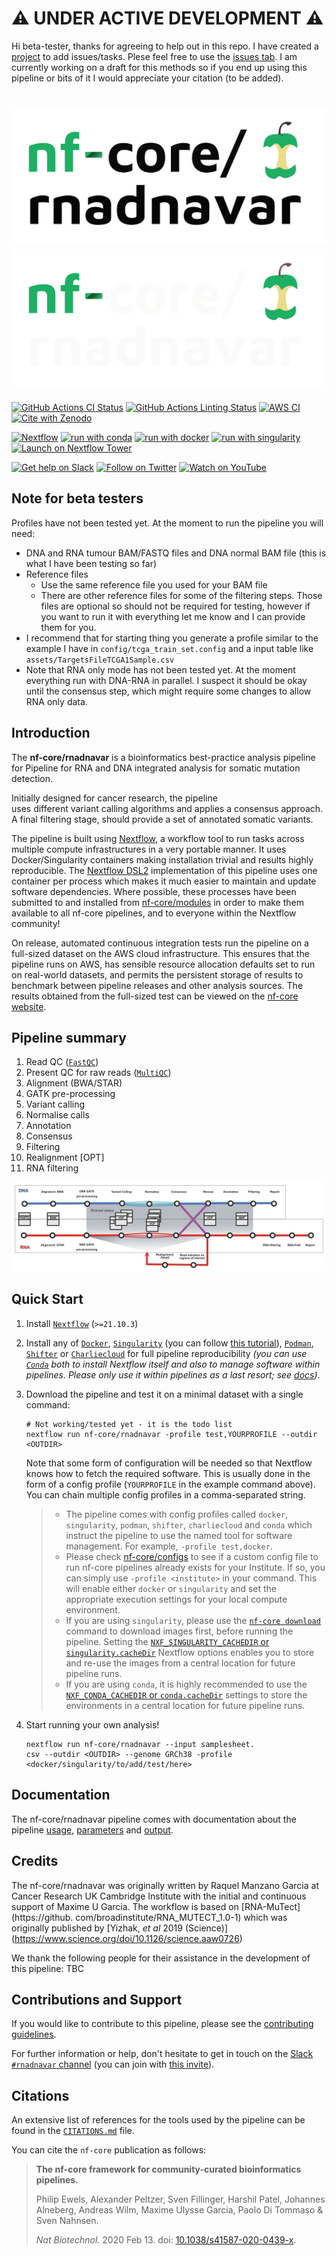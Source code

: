 # :warning: UNDER ACTIVE DEVELOPMENT :warning: 

Hi beta-tester, thanks for agreeing to help out in this 
repo. I have created a [project](https://github.com/users/RaqManzano/projects/2) to add issues/tasks. 
Plese feel free to use the [issues tab](https://github.com/RaqManzano/nfcore_rnadnavar/issues). I am currently 
working on a draft for this methods so if you end up 
using this pipeline or bits of it I would appreciate 
your citation (to be added).




# ![nf-core/rnadnavar](docs/images/nf-core-rnadnavar_logo_light.png#gh-light-mode-only) ![nf-core/rnadnavar](docs/images/nf-core-rnadnavar_logo_dark.png#gh-dark-mode-only)

[![GitHub Actions CI Status](https://github.com/nf-core/rnadnavar/workflows/nf-core%20CI/badge.svg)](https://github.com/nf-core/rnadnavar/actions?query=workflow%3A%22nf-core+CI%22)
[![GitHub Actions Linting Status](https://github.com/nf-core/rnadnavar/workflows/nf-core%20linting/badge.svg)](https://github.com/nf-core/rnadnavar/actions?query=workflow%3A%22nf-core+linting%22)
[![AWS CI](https://img.shields.io/badge/CI%20tests-full%20size-FF9900?logo=Amazon%20AWS)](https://nf-co.re/rnadnavar/results)
[![Cite with Zenodo](http://img.shields.io/badge/DOI-10.5281/zenodo.XXXXXXX-1073c8)](https://doi.org/10.5281/zenodo.XXXXXXX)

[![Nextflow](https://img.shields.io/badge/nextflow%20DSL2-%E2%89%A521.10.3-23aa62.svg)](https://www.nextflow.io/)
[![run with conda](http://img.shields.io/badge/run%20with-conda-3EB049?logo=anaconda)](https://docs.conda.io/en/latest/)
[![run with docker](https://img.shields.io/badge/run%20with-docker-0db7ed?logo=docker)](https://www.docker.com/)
[![run with singularity](https://img.shields.io/badge/run%20with-singularity-1d355c.svg)](https://sylabs.io/docs/)
[![Launch on Nextflow Tower](https://img.shields.io/badge/Launch%20%F0%9F%9A%80-Nextflow%20Tower-%234256e7)](https://tower.nf/launch?pipeline=https://github.com/nf-core/rnadnavar)

[![Get help on Slack](http://img.shields.io/badge/slack-nf--core%20%23rnadnavar-4A154B?logo=slack)](https://nfcore.slack.com/channels/rnadnavar)
[![Follow on Twitter](http://img.shields.io/badge/twitter-%40nf__core-1DA1F2?logo=twitter)](https://twitter.com/nf_core)
[![Watch on YouTube](http://img.shields.io/badge/youtube-nf--core-FF0000?logo=youtube)](https://www.youtube.com/c/nf-core)



## Note for beta testers

Profiles have not been tested yet. At the moment to run 
the pipeline you will need:

- DNA and RNA tumour BAM/FASTQ files and DNA normal BAM 
  file 
  (this is what I have been testing so far)
- Reference files
  - Use the same reference file you used for your BAM file
  - There are other reference files for some of the 
    filtering steps. Those files are optional so should 
    not be required for testing, however if you want to 
    run it with everything let me know and I can provide 
    them for you.
- I recommend that for starting thing you generate a 
  profile similar to the example I have in 
  `config/tcga_train_set.config` and a input table like 
  `assets/TargetsFileTCGA1Sample.csv`
- Note that RNA only mode has not been tested yet. At 
  the moment everything run with DNA-RNA in parallel. I 
  suspect it should be okay until the consensus step, 
  which might require some changes to allow RNA only data.


## Introduction

The **nf-core/rnadnavar** is a bioinformatics best-practice 
analysis pipeline for Pipeline for RNA and DNA 
integrated analysis for somatic mutation detection.

Initially designed for cancer research, the pipeline  
uses different variant calling algorithms and applies a 
consensus approach. A final filtering stage, should 
provide a set of annotated somatic variants.

The pipeline is built using [Nextflow](https://www.nextflow.io), a workflow tool to run tasks across 
multiple compute infrastructures in a very portable 
manner. It uses Docker/Singularity containers making 
installation trivial and results highly reproducible. 
The [Nextflow DSL2](https://www.nextflow.io/docs/latest/dsl2.html) implementation of this 
pipeline uses one container per process which makes it 
much easier to maintain and update software 
dependencies. Where possible, these processes have been 
submitted to and installed from [nf-core/modules](https://github.com/nf-core/modules) in order to make them available to all nf-core pipelines, and to everyone within the Nextflow community!

On release, automated continuous integration tests run the pipeline on a full-sized dataset on the AWS cloud infrastructure. This ensures that the pipeline runs on AWS, has sensible resource allocation defaults set to run on real-world datasets, and permits the persistent storage of results to benchmark between pipeline releases and other analysis sources. The results obtained from the full-sized test can be viewed on the [nf-core website](https://nf-co.re/rnadnavar/results).


## Pipeline summary

<!-- TODO nf-core: Fill in short bullet-pointed list of the default steps in the pipeline -->

1. Read QC ([`FastQC`](https://www.bioinformatics.babraham.ac.uk/projects/fastqc/))
2. Present QC for raw reads ([`MultiQC`](http://multiqc.info/))
3. Alignment (BWA/STAR)
3. GATK pre-processing
4. Variant calling
5. Normalise calls
6. Annotation
7. Consensus
8. Filtering
9. Realignment [OPT]
10. RNA filtering

<p align="center">
    <img title="Sarek Workflow" 
src="docs/images/rnadnavar_schemav2.png">
</p>


## Quick Start

1. Install [`Nextflow`](https://www.nextflow.io/docs/latest/getstarted.html#installation) (`>=21.10.3`)

2. Install any of [`Docker`](https://docs.docker.com/engine/installation/), [`Singularity`](https://www.sylabs.io/guides/3.0/user-guide/) (you can follow [this tutorial](https://singularity-tutorial.github.io/01-installation/)), [`Podman`](https://podman.io/), [`Shifter`](https://nersc.gitlab.io/development/shifter/how-to-use/) or [`Charliecloud`](https://hpc.github.io/charliecloud/) for full pipeline reproducibility _(you can use [`Conda`](https://conda.io/miniconda.html) both to install Nextflow itself and also to manage software within pipelines. Please only use it within pipelines as a last resort; see [docs](https://github.com/RaqManzano/nfcore_rnadnavar/blob/dev/docs/usage.md))_.

3. Download the pipeline and test it on a minimal dataset with a single command:

   ```console
   # Not working/tested yet - it is the todo list
   nextflow run nf-core/rnadnavar -profile test,YOURPROFILE --outdir <OUTDIR>
   ```

   Note that some form of configuration will be needed so that Nextflow knows how to fetch the required software. This is usually done in the form of a config profile (`YOURPROFILE` in the example command above). You can chain multiple config profiles in a comma-separated string.

   > - The pipeline comes with config profiles called `docker`, `singularity`, `podman`, `shifter`, `charliecloud` and `conda` which instruct the pipeline to use the named tool for software management. For example, `-profile test,docker`.
   > - Please check [nf-core/configs](https://github.com/nf-core/configs#documentation) to see if a custom config file to run nf-core pipelines already exists for your Institute. If so, you can simply use `-profile <institute>` in your command. This will enable either `docker` or `singularity` and set the appropriate execution settings for your local compute environment.
   > - If you are using `singularity`, please use the [`nf-core download`](https://nf-co.re/tools/#downloading-pipelines-for-offline-use) command to download images first, before running the pipeline. Setting the [`NXF_SINGULARITY_CACHEDIR` or `singularity.cacheDir`](https://www.nextflow.io/docs/latest/singularity.html?#singularity-docker-hub) Nextflow options enables you to store and re-use the images from a central location for future pipeline runs.
   > - If you are using `conda`, it is highly recommended to use the [`NXF_CONDA_CACHEDIR` or `conda.cacheDir`](https://www.nextflow.io/docs/latest/conda.html) settings to store the environments in a central location for future pipeline runs.

4. Start running your own analysis!

   <!-- TODO nf-core: Update the example "typical command" below used to run the pipeline -->

   ```console
   nextflow run nf-core/rnadnavar --input samplesheet.
   csv --outdir <OUTDIR> --genome GRCh38 -profile 
   <docker/singularity/to/add/test/here>
   ```

## Documentation

The nf-core/rnadnavar pipeline comes with documentation about the pipeline [usage](https://github.com/RaqManzano/nfcore_rnadnavar/blob/dev/docs/usage.md), [parameters](https://nf-co.re/rnadnavar/parameters) and [output](https://nf-co.re/rnadnavar/output).

## Credits

The nf-core/rnadnavar was originally written by Raquel 
Manzano Garcia at Cancer Research UK Cambridge Institute 
with the initial and continuous support of Maxime U 
Garcia. The workflow is based on 
[RNA-MuTect](https://github.
com/broadinstitute/RNA_MUTECT_1.0-1) which was 
originally published by [Yizhak, *et al* 2019 (Science)]
(https://www.science.org/doi/10.1126/science.aaw0726)

We thank the following people for their assistance in the development of this pipeline:
TBC

<!-- TODO nf-core: If applicable, make list of people who have also contributed -->

## Contributions and Support

If you would like to contribute to this pipeline, please see the [contributing guidelines](.github/CONTRIBUTING.md).

For further information or help, don't hesitate to get in touch on the [Slack `#rnadnavar` channel](https://nfcore.slack.com/channels/rnadnavar) (you can join with [this invite](https://nf-co.re/join/slack)).

## Citations

<!-- TODO nf-core: Add citation for pipeline after first release. Uncomment lines below and update Zenodo doi and badge at the top of this file. -->
<!-- If you use  nf-core/rnadnavar for your analysis, please cite it using the following doi: [10.5281/zenodo.XXXXXX](https://doi.org/10.5281/zenodo.XXXXXX) -->

<!-- TODO nf-core: Add bibliography of tools and data used in your pipeline -->

An extensive list of references for the tools used by the pipeline can be found in the [`CITATIONS.md`](CITATIONS.md) file.

You can cite the `nf-core` publication as follows:

> **The nf-core framework for community-curated bioinformatics pipelines.**
>
> Philip Ewels, Alexander Peltzer, Sven Fillinger, Harshil Patel, Johannes Alneberg, Andreas Wilm, Maxime Ulysse Garcia, Paolo Di Tommaso & Sven Nahnsen.
>
> _Nat Biotechnol._ 2020 Feb 13. doi: [10.1038/s41587-020-0439-x](https://dx.doi.org/10.1038/s41587-020-0439-x).
